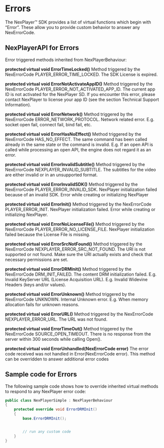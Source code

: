# Errors

The NexPlayer™ SDK provides a list of virtual functions which begin with “Error”. These allow you to provide custom behavior to answer any NexErrorCode.

## NexPlayerAPI for Errors

Error triggered methods inherited from NexPlayerBehaviour:

**protected virtual void ErrorTimeLocked()**
Method triggered by the NexErrorCode PLAYER_ERROR_TIME_LOCKED.
The SDK License is expired.

**protected virtual void ErrorNotActivateAppID()**
Method triggered by the NexErrorCode PLAYER_ERROR_NOT_ACTIVATED_APP_ID.
The current app ID is not activated for the NexPlayer SD. If you encounter this error, please contact NexPlayer to license your app ID (see the section Technical Support Information).

**protected virtual void ErrorNetwork()**
Method triggered by the NexErrorCode ERROR_NETWORK_PROTOCOL.
Network related error. E.g. socket open fail, connect fail, bind fail, etc.

**protected virtual void ErrorHasNoEffect()**
Method triggered by the NexErrorCode HAS_NO_EFFECT.
The same command has been called already in the same state or the command is invalid. E.g. If an open API is called while processing an open API, the engine does not regard it as an error.

**protected virtual void ErrorInvalidSubtitle()**
Method triggered by the NexErrorCode NEXPLAYER_INVALID_SUBTITLE. 
The subtitles for the video are either invalid or in an unsupported format.

**protected virtual void ErrorInvalidSDK()**
Method triggered by the NexErrorCode PLAYER_ERROR_INVALID_SDK.
NexPlayer initialization failed because of an invalid SDK. Error while creating or initializing NexPlayer

**protected virtual void ErrorInit()**
Method triggered by the NexErrorCode PLAYER_ERROR_INIT.
NexPlayer initialization failed. Error while creating or initializing NexPlayer.

**protected virtual void ErrorNoLicenseFile()**
Method triggered by the NexErrorCode PLAYER_ERROR_NO_LICENSE_FILE.
NexPlayer initialization failed because the License File is missing.

**protected virtual void ErrorSrcNotFound()**
Method triggered by the NexErrorCode NEXPLAYER_ERROR_SRC_NOT_FOUND.
The URI is not supported or not found. Make sure the URI actually exists and check that necessary permissions are set.

**protected virtual void ErrorDRMInit()**
Method triggered by the NexErrorCode DRM_INIT_FAILED.
The content DRM initialization failed. 
E.g. Invalid KeyServer URL (License Acquisition URL).
E.g. Invalid Widevine Headers (keys and/or values).

**protected virtual void ErrorUnknown()**
Method triggered by the NexErrorCode UNKNOWN.
Internal Unknown error. E.g. When memory allocation fails for unknown reasons.

**protected virtual void ErrorURL()**
Method triggered by the NexErrorCode NEXPLAYER_ERROR_URL.
The URL was not found.

**protected virtual void ErrorTimeOut()**
Method triggered by the NexErrorCode SOURCE_OPEN_TIMEOUT.
There is no response from the server within 300 seconds while calling Open().

**protected virtual void ErrorUnhandled(NexErrorCode error)**
The error code received was not handled in Error(NexErrorCode error). This method can be overridden to answer additional error codes

## Sample code for Errors

The following sample code shows how to override inherited virtual methods to respond to any NexPlayer error code:

```csharp
public class NexPlayerSimple : NexPlayerBehaviour
{
    protected override void ErrorDRMInit()
    {
        base.ErrorDRMInit();


        // run any custom code
    }
}

```
